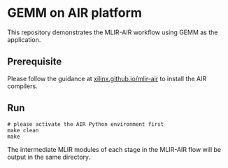 # GEMM on AIR platform

This repository demonstrates the MLIR-AIR workflow using GEMM as the application.

## Prerequisite

Please follow the guidance at [xilinx.github.io/mlir-air](https://xilinx.github.io/mlir-air/) to install the AIR compilers.

## Run

```
# please activate the AIR Python environment first
make clean
make
```

The intermediate MLIR modules of each stage in the MLIR-AIR flow will be output in the same directory.
